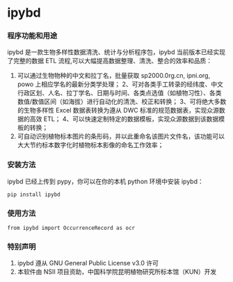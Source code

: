 # ipybd

### 程序功能和用途

ipybd 是一款生物多样性数据清洗、统计与分析程序包，ipybd 当前版本已经实现了完整的数据 ETL 流程,可以大幅提高数据整理、清洗、整合的效率和品质：

1. 可以通过生物物种的中文和拉丁名，批量获取 sp2000.0rg.cn, ipni.org, powo 上相应学名的最新分类学处理；
2、可对各类手工转录的经纬度、中文行政区划、人名、拉丁学名、日期与时间、各类点选值（如植物习性）、各类数值/数值区间（如海拔）进行自动化的清洗、校正和转换；
3、可将绝大多数的生物多样性 Excel 数据表转换为遵从 DWC 标准的规范数据表，实现众源数据的高效 ETL；
4、可以快速定制特定的数据模板，实现众源数据到该数据模板的转换；
5. 可自动识别植物标本图片的条形码，并以此重命名该图片文件名，该功能可以大大节约标本数字化时植物标本影像的命名工作效率；


### 安装方法

ipybd 已经上传到 pypy，你可以在你的本机 python 环境中安装 ipybd：

```
pip install ipybd
```
### 使用方法

```
from ipybd import OccurrenceRecord as ocr

```



### 特别声明

1. ipybd 遵从 GNU General Public License v3.0 许可    
2. 本软件由 NSII 项目资助，中国科学院昆明植物研究所标本馆（KUN）开发
